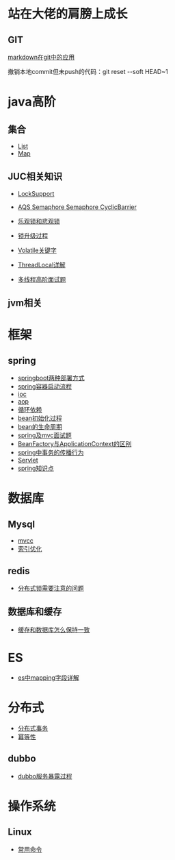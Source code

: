 站在大佬的肩膀上成长
===
GIT
---
[markdown在git中的应用](https://www.cnblogs.com/longronglang/p/8453047.html)

撤销本地commit但未push的代码：git reset --soft HEAD~1


java高阶
===
集合
---
* [List]()
* [Map]()


JUC相关知识
---
* [LockSupport](https://www.jianshu.com/p/f1f2cd289205)
* [AQS Semaphore Semaphore CyclicBarrier](https://github.com/Snailclimb/JavaGuide/blob/master/docs/java/multi-thread/AQS%E5%8E%9F%E7%90%86%E4%BB%A5%E5%8F%8AAQS%E5%90%8C%E6%AD%A5%E7%BB%84%E4%BB%B6%E6%80%BB%E7%BB%93.md)
* [乐观锁和悲观锁](https://mp.weixin.qq.com/s/WtAdXvaRuBZ-SXayIKu1mA)
* [锁升级过程](https://segmentfault.com/a/1190000022904663)
* [Volatile关键字](https://mp.weixin.qq.com/s/Oa3tcfAFO9IgsbE22C5TEg)
* [ThreadLocal详解](https://mp.weixin.qq.com/s/LzkZXPtLW2dqPoz3kh3pBQ)

* [多线程高阶面试题](https://github.com/Snailclimb/JavaGuide/blob/master/docs/java/multi-thread/2020%E6%9C%80%E6%96%B0Java%E5%B9%B6%E5%8F%91%E8%BF%9B%E9%98%B6%E5%B8%B8%E8%A7%81%E9%9D%A2%E8%AF%95%E9%A2%98%E6%80%BB%E7%BB%93.md)

jvm相关
---


框架
===


spring
---
* [springboot两种部署方式](https://blog.csdn.net/qq_22638399/article/details/81506448)
* [spring容器启动流程]()
* [ioc]()
* [aop]()
* [循环依赖](https://juejin.cn/post/6912384159755272199/)
* [bean初始化过程]()
* [bean的生命周期]()
* [spring及mvc面试题](https://juejin.cn/post/6844903955072286727)
* [BeanFactory与ApplicationContext的区别](https://juejin.cn/post/6908243996967960584)
* [spring中事务的传播行为]()
* [Servlet](https://juejin.cn/post/6844904087687954440)
* [spring知识点](https://juejin.cn/post/6913458150016778254)


数据库
===
Mysql
---
* [mvcc](https://mp.weixin.qq.com/s/CZHuGT4sKs_QHD_bv3BfAQ)
* [索引优化]()



redis
---
* [分布式锁需要注意的问题](https://juejin.cn/post/6909095427321102344/)

数据库和缓存
---
* [缓存和数据库怎么保持一致](https://juejin.cn/post/6844903907726983181)

ES
===
* [es中mapping字段详解](http://blog.ideawand.com/2017/09/23/notes-on-elasticsearch-mappings-and-kibana/)

分布式
====
* [分布式事务](https://xiaomi-info.github.io/2020/01/02/distributed-transaction/)
* [幂等性]()

dubbo
---
* [dubbo服务暴露过程](https://mp.weixin.qq.com/s/ISiN06QynyE2pPtX3cGQ9w)

操作系统
====

Linux
---
* [常用命令](https://mp.weixin.qq.com/s/7bSwKiPmtJbs7FtRWZZqpA)

